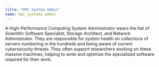 ```yaml
---
title: "HPC System Admin"
name: hpc_systems_admin
---
```

A High-Performance Computing System Administrator wears the hat of Scientific Software Specialist, Storage Architect, and Network Administrator. They are responsible for system health on collections of servers numbering in the hundreds and being aware of current cybersecurity threats. They often support researchers working on these massive machines, helping to write and optimize the specialized software required for their work.